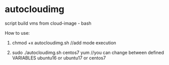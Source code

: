 # autocloudimg
script build vms from cloud-image - bash


How to use:

1. chmod +x autocloudimg.sh //add mode execution

2. sudo ./autocloudimg.sh centos7 yum //you can change between defined VARIABLES ubuntu16 or ubuntu17 or centos7
